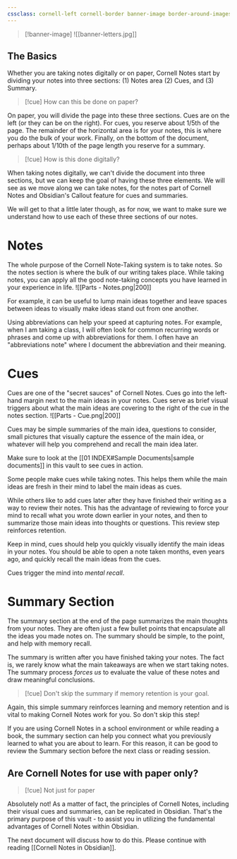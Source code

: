 ```yaml
---
cssclass: cornell-left cornell-border banner-image border-around-images
---
```

>[!banner-image] ![[banner-letters.jpg]]

## The Basics
Whether you are taking notes digitally or on paper, Cornell Notes start by dividing your notes into three sections: (1) Notes area (2) Cues, and (3) Summary.

>[!cue] How can this be done on paper?

On paper, you will divide the page into these three sections. Cues are on the left (or they can be on the right). For cues, you reserve about 1/5th of the page. The remainder of the horizontal area is for your notes, this is where you do the bulk of your work. Finally, on the bottom of the document, perhaps about 1/10th of the page length you reserve for a summary.

>[!cue] How is this done digitally?

When taking notes digitally, we can't divide the document into three sections, but we can keep the goal of having these three elements. We will see as we move along we can take notes, for the notes part of Cornell Notes and Obsidian's Callout feature for cues and summaries. 

We will get to that a little later though, as for now, we want to make sure we understand how to use each of these three sections of our notes.

# Notes
The whole purpose of the Cornell Note-Taking system is to take notes. So the notes section is where the bulk of our writing takes place. While taking notes, you can apply all the good note-taking concepts you have learned in your experience in life. 
![[Parts - Notes.png|200]]

For example, it can be useful to lump main ideas together and leave spaces between ideas to visually make ideas stand out from one another.

Using abbreviations can help your speed at capturing notes. For example, when I am taking a class, I will often look for common recurring words or phrases and come up with abbreviations for them. I often have an "abbreviations note" where I document the abbreviation and their meaning. 

# Cues
Cues are one of the "secret sauces" of Cornell Notes. Cues go into the left-hand margin next to the main ideas in your notes. Cues serve as brief visual triggers about what the main ideas are covering to the right of the cue in the notes section. 
![[Parts - Cue.png|200]]

Cues may be simple summaries of the main idea, questions to consider, small pictures that visually capture the essence of the main idea, or whatever will help you comprehend and recall the main idea later.

Make sure to look at the [[01 INDEX#Sample Documents|sample documents]] in this vault to see cues in action.

Some people make cues while taking notes. This helps them while the main ideas are fresh in their mind to label the main ideas as cues.

While others like to add cues later after they have finished their writing as a way to review their notes. This has the advantage of reviewing to force your mind to recall what you wrote down earlier in your notes, and then to summarize those main ideas into thoughts or questions. This review step reinforces retention. 

Keep in mind, cues should help you quickly visually identify the main ideas in your notes. You should be able to open a note taken months, even years ago, and quickly recall the main ideas from the cues.

Cues trigger the mind into *mental recall*.

# Summary Section
The summary section at the end of the page summarizes the main thoughts from your notes. They are often just a few bullet points that encapsulate all the ideas you made notes on. The summary should be simple, to the point, and help with memory recall.

The summary is written after you have finished taking your notes. The fact is, we rarely know what the main takeaways are when we start taking notes. The summary process *forces us* to evaluate the value of these notes and draw meaningful conclusions.

>[!cue] Don't skip the summary if memory retention is your goal.

Again, this simple summary reinforces learning and memory retention and is vital to making Cornell Notes work for you. So don't skip this step!

If you are using Cornell Notes in a school environment or while reading a book, the summary section can help you connect what you previously learned to what you are about to learn. For this reason, it can be good to review the Summary section before the next class or reading session.


## Are Cornell Notes for use with paper only?
>[!cue] Not just for paper

Absolutely not! As a matter of fact, the principles of Cornell Notes, including their visual cues and summaries, can be replicated in Obsidian. That's the primary purpose of this vault - to assist you in utilizing the fundamental advantages of Cornell Notes within Obsidian.

The next document will discuss how to do this. Please continue with reading [[Cornell Notes in Obsidian]].



